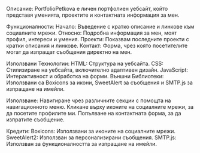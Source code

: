 Описание:
PortfolioPetkova е личен портфолиен уебсайт, който представя уменията, проектите и контактната информация за мен.

Функционалности:
Начало: Въведение с кратко описание и линкове към социалните мрежи.
Относно: Подробна информация за мен, моят профил, интереси и умения.
Проекти: Показвам последните проекти с  кратки описания и линкове.
Контакт: Форма, чрез която посетителите могат да изпращат съобщения директно на мен.

Използвани Технологии:
HTML: Структура на уебсайта.
CSS: Стилизиране на уебсайта, включително адаптивен дизайн.
JavaScript: Интерактивност и обработка на форми.
Външни Библиотеки: Използвани са Boxicons за икони, SweetAlert за съобщения и SMTP.js за изпращане на имейли.

Използване:
Навигиране чрез различните секции с помощта на навигационното меню.
Кликане върху иконите на социалните мрежи, за да посетите профилите ми.
Попълване на контактната форма, за да изпратите съобщение.

Кредити:
Boxicons: Използвани за иконите на социалните мрежи.
SweetAlert2: Използван за персонализирани съобщения.
SMTP.js: Използван за функционалността за изпращане на имейли.































